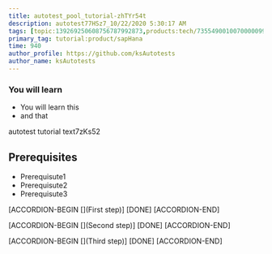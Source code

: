 ```yaml
---
title: autotest_pool_tutorial-zhTYr54t
description: autotest77HSz7_10/22/2020 5:30:17 AM
tags: [topic:139269250608756787992873,products:tech/73554900100700000996,tutorial:experience/advanced]
primary_tag: tutorial:product/sapHana
time: 940
author_profile: https://github.com/ksAutotests
author_name: ksAutotests
---
```

### You will learn
- You will learn this
- and that

autotest tutorial text7zKs52

## Prerequisites
- Prerequisute1
- Prerequisute2
- Prerequisute3

[ACCORDION-BEGIN [](First step)]
[DONE]
[ACCORDION-END]

[ACCORDION-BEGIN [](Second step)]
[DONE]
[ACCORDION-END]

[ACCORDION-BEGIN [](Third step)]
[DONE]
[ACCORDION-END]

